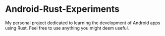 # Android-Rust-Experiments
My personal project dedicated to learning the development of Android apps using Rust. Feel free to use anything you might deem useful.
